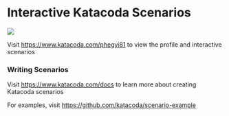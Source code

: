 # Interactive Katacoda Scenarios

[![](http://shields.katacoda.com/katacoda/phegyi81/count.svg)](https://www.katacoda.com/phegyi81 "Get your profile on Katacoda.com")

Visit https://www.katacoda.com/phegyi81 to view the profile and interactive scenarios

### Writing Scenarios
Visit https://www.katacoda.com/docs to learn more about creating Katacoda scenarios

For examples, visit https://github.com/katacoda/scenario-example
